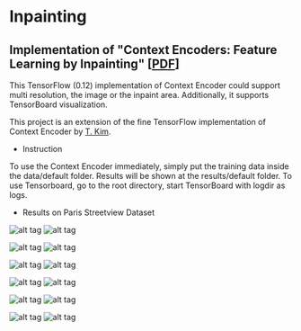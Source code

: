 # Inpainting
## Implementation of "Context Encoders: Feature Learning by Inpainting" [[PDF](http://www.cs.berkeley.edu/~pathak/papers/cvpr16.pdf)]

This TensorFlow (0.12) implementation of Context Encoder could support multi resolution, the image or the inpaint area. Additionally, it supports TensorBoard visualization.

This project is an extension of the fine TensorFlow implementation of Context Encoder by [T. Kim](https://github.com/jazzsaxmafia/Inpainting). 

* Instruction

To use the Context Encoder immediately, simply put the training data inside the data/default folder. Results will be shown at the results/default folder. To use Tensorboard, go to the root directory, start TensorBoard with logdir as logs.

* Results on Paris Streetview Dataset

![alt tag](https://github.com/jazzsaxmafia/Impainting/blob/master/show/img_1.ori.jpg) ![alt tag](https://github.com/jazzsaxmafia/Impainting/blob/master/show/img_1.jpg)

![alt tag](https://github.com/jazzsaxmafia/Impainting/blob/master/show/img_2.ori.jpg) ![alt tag](https://github.com/jazzsaxmafia/Impainting/blob/master/show/img_2.jpg)

![alt tag](https://github.com/jazzsaxmafia/Impainting/blob/master/show/img_3.ori.jpg) ![alt tag](https://github.com/jazzsaxmafia/Impainting/blob/master/show/img_3.jpg)

![alt tag](https://github.com/jazzsaxmafia/Impainting/blob/master/show/img_4.ori.jpg) ![alt tag](https://github.com/jazzsaxmafia/Impainting/blob/master/show/img_4.jpg)

![alt tag](https://github.com/jazzsaxmafia/Impainting/blob/master/show/img_5.ori.jpg) ![alt tag](https://github.com/jazzsaxmafia/Impainting/blob/master/show/img_5.jpg)

![alt tag](https://github.com/jazzsaxmafia/Impainting/blob/master/show/img_6.ori.jpg) ![alt tag](https://github.com/jazzsaxmafia/Impainting/blob/master/show/img_6.jpg)

